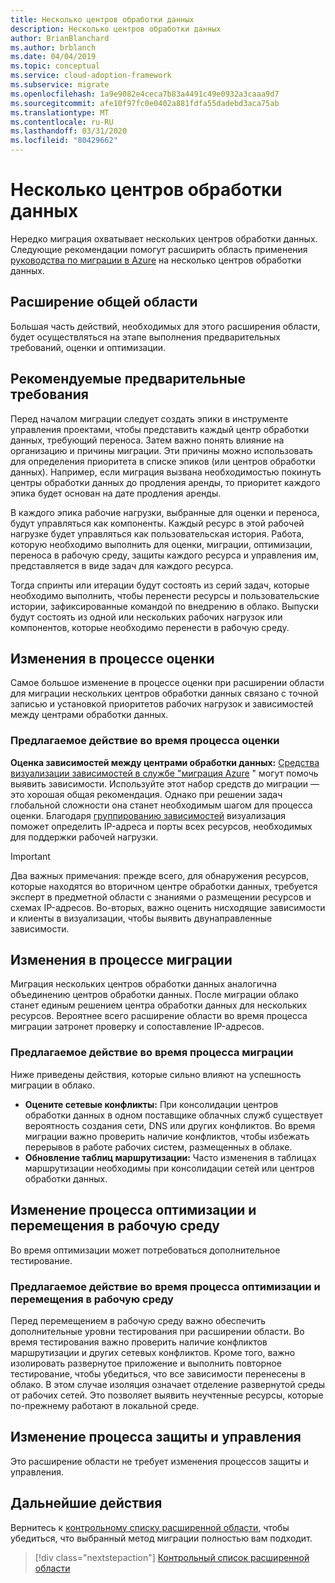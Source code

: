 ```yaml
---
title: Несколько центров обработки данных
description: Несколько центров обработки данных
author: BrianBlanchard
ms.author: brblanch
ms.date: 04/04/2019
ms.topic: conceptual
ms.service: cloud-adoption-framework
ms.subservice: migrate
ms.openlocfilehash: 1a9e9082e4ceca7b83a4491c49e0932a3caaa9d7
ms.sourcegitcommit: afe10f97fc0e0402a881fdfa55dadebd3aca75ab
ms.translationtype: MT
ms.contentlocale: ru-RU
ms.lasthandoff: 03/31/2020
ms.locfileid: "80429662"
---
```

# <a name="multiple-datacenters"></a>Несколько центров обработки данных

Нередко миграция охватывает нескольких центров обработки данных. Следующие рекомендации помогут расширить область применения [руководства по миграции в Azure](../azure-migration-guide/index.md) на несколько центров обработки данных.

## <a name="general-scope-expansion"></a>Расширение общей области

Большая часть действий, необходимых для этого расширения области, будет осуществляться на этапе выполнения предварительных требований, оценки и оптимизации.

## <a name="suggested-prerequisites"></a>Рекомендуемые предварительные требования

Перед началом миграции следует создать эпики в инструменте управления проектами, чтобы представить каждый центр обработки данных, требующий переноса. Затем важно понять влияние на организацию и причины миграции. Эти причины можно использовать для определения приоритета в списке эпиков (или центров обработки данных). Например, если миграция вызвана необходимостью покинуть центры обработки данных до продления аренды, то приоритет каждого эпика будет основан на дате продления аренды.

В каждого эпика рабочие нагрузки, выбранные для оценки и переноса, будут управляться как компоненты. Каждый ресурс в этой рабочей нагрузке будет управляться как пользовательская история. Работа, которую необходимо выполнить для оценки, миграции, оптимизации, переноса в рабочую среду, защиты каждого ресурса и управления им, представляется в виде задач для каждого ресурса.

Тогда спринты или итерации будут состоять из серий задач, которые необходимо выполнить, чтобы перенести ресурсы и пользовательские истории, зафиксированные командой по внедрению в облако. Выпуски будут состоять из одной или нескольких рабочих нагрузок или компонентов, которые необходимо перенести в рабочую среду.

## <a name="assess-process-changes"></a>Изменения в процессе оценки

Самое большое изменение в процессе оценки при расширении области для миграции нескольких центров обработки данных связано с точной записью и установкой приоритетов рабочих нагрузок и зависимостей между центрами обработки данных.

### <a name="suggested-action-during-the-assess-process"></a>Предлагаемое действие во время процесса оценки

**Оценка зависимостей между центрами обработки данных:** [Средства визуализации зависимостей в службе "миграция Azure](https://docs.microsoft.com/azure/migrate/concepts-dependency-visualization) " могут помочь выявить зависимости. Используйте этот набор средств до миграции — это хорошая общая рекомендация. Однако при решении задач глобальной сложности она станет необходимым шагом для процесса оценки. Благодаря [группированию зависимостей](https://docs.microsoft.com/azure/migrate/how-to-create-group-machine-dependencies) визуализация поможет определить IP-адреса и порты всех ресурсов, необходимых для поддержки рабочей нагрузки.

> [!IMPORTANT]
> Два важных примечания: прежде всего, для обнаружения ресурсов, которые находятся во вторичном центре обработки данных, требуется эксперт в предметной области с знаниями о размещении ресурсов и схемах IP-адресов. Во-вторых, важно оценить нисходящие зависимости и клиенты в визуализации, чтобы выявить двунаправленные зависимости.

## <a name="migrate-process-changes"></a>Изменения в процессе миграции

Миграция нескольких центров обработки данных аналогична объединению центров обработки данных. После миграции облако станет единым решением центра обработки данных для нескольких ресурсов. Вероятнее всего расширение области во время процесса миграции затронет проверку и сопоставление IP-адресов.

### <a name="suggested-action-during-the-migrate-process"></a>Предлагаемое действие во время процесса миграции

Ниже приведены действия, которые сильно влияют на успешность миграции в облако.

- **Оцените сетевые конфликты:** При консолидации центров обработки данных в одном поставщике облачных служб существует вероятность создания сети, DNS или других конфликтов. Во время миграции важно проверить наличие конфликтов, чтобы избежать перерывов в работе рабочих систем, размещенных в облаке.
- **Обновление таблиц маршрутизации:** Часто изменения в таблицах маршрутизации необходимы при консолидации сетей или центров обработки данных.

## <a name="optimize-and-promote-process-changes"></a>Изменение процесса оптимизации и перемещения в рабочую среду

Во время оптимизации может потребоваться дополнительное тестирование.

### <a name="suggested-action-during-the-optimize-and-promote-process"></a>Предлагаемое действие во время процесса оптимизации и перемещения в рабочую среду

Перед перемещением в рабочую среду важно обеспечить дополнительные уровни тестирования при расширении области. Во время тестирования важно проверить наличие конфликтов маршрутизации и других сетевых конфликтов. Кроме того, важно изолировать развернутое приложение и выполнить повторное тестирование, чтобы убедиться, что все зависимости перенесены в облако. В этом случае изоляция означает отделение развернутой среды от рабочих сетей. Это позволяет выявить неучтенные ресурсы, которые по-прежнему работают в локальной среде.

## <a name="secure-and-manage-process-changes"></a>Изменение процесса защиты и управления

Это расширение области не требует изменения процессов защиты и управления.

## <a name="next-steps"></a>Дальнейшие действия

Вернитесь к [контрольному списку расширенной области](./index.md), чтобы убедиться, что выбранный метод миграции полностью вам подходит.

> [!div class="nextstepaction"]
> [Контрольный список расширенной области](./index.md)
